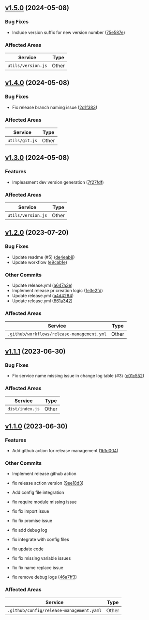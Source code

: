 
            
## [v1.5.0](https://github.com/respond-io/release-management-action/compare/v1.4.0...v1.5.0) (2024-05-08)


### Bug Fixes

* Include version suffix for new version number ([75e587e](https://github.com/respond-io/release-management-action/commit/75e587e15ba52f9f6bc9bfe4268ecea39d00da6e))


### Affected Areas
| **Service**        | **Type**                                         |
|--------------------|---------------------------------------------------------|
| `utils/version.js` | Other |
<!--- EOR(End Of Release : [v1.5.0]) -->

            
            
## [v1.4.0](https://github.com/respond-io/release-management-action/compare/v1.3.0...v1.4.0) (2024-05-08)


### Bug Fixes

* Fix release branch naming issue ([2d1f383](https://github.com/respond-io/release-management-action/commit/2d1f383934652065ccfca539d406e272f14c2ddb))


### Affected Areas
| **Service**        | **Type**                                         |
|--------------------|---------------------------------------------------------|
| `utils/git.js` | Other |
<!--- EOR(End Of Release : [v1.4.0]) -->

            
            
## [v1.3.0](https://github.com/respond-io/release-management-action/compare/v1.2.0...v1.3.0) (2024-05-08)

### Features

* Impleasment dev version generation ([7f27fdf](https://github.com/respond-io/release-management-action/commit/7f27fdf8383d6cb6eaf364f85078c09ec410ff25))



### Affected Areas
| **Service**        | **Type**                                         |
|--------------------|---------------------------------------------------------|
| `utils/version.js` | Other |
<!--- EOR(End Of Release : [v1.3.0]) -->

            
            
## [v1.2.0](https://github.com/respond-io/release-management-action/compare/v1.1.1...v1.2.0) (2023-07-20)


### Bug Fixes

* Update readme (#5) ([de4eab8](https://github.com/respond-io/release-management-action/commit/de4eab8f9e5424548dc83217a7ae1508dd29e2b8))
* Update workflow ([e9cab1e](https://github.com/respond-io/release-management-action/commit/e9cab1e4fd8dd395ed79b1166d5116d69f63f366))

### Other Commits

* Update release.yml ([a647a3e](https://github.com/respond-io/release-management-action/commit/a647a3e34bcad7c43aba730b6fa9d6cc5abf1b12))
* Implement release pr creation logic ([1e3e2fd](https://github.com/respond-io/release-management-action/commit/1e3e2fddbbc3b28402653221e0ca8de0c2885a26))
* Update release.yml ([a4d4284](https://github.com/respond-io/release-management-action/commit/a4d42849d696244ef12ef53fa26bee6c88661627))
* Update release.yml ([861a342](https://github.com/respond-io/release-management-action/commit/861a3426afb7645f07023ddb36cba2318dc0eda7))

### Affected Areas
| **Service**        | **Type**                                         |
|--------------------|---------------------------------------------------------|
| `.github/workflows/release-management.yml` | Other |
<!--- EOR(End Of Release : [v1.2.0]) -->

            
            
## [v1.1.1](https://github.com/respond-io/release-management-action/compare/v1.1.0...v1.1.1) (2023-06-30)


### Bug Fixes

* Fix service name missing issue in change log table (#3) ([c01c552](https://github.com/respond-io/release-management-action/commit/c01c5523dfdafd70bf5ed3622b3cb933f80fa714))


### Affected Areas
| **Service**        | **Type**                                         |
|--------------------|---------------------------------------------------------|
| `dist/index.js` | Other |


            
            
## [v1.1.0](https://github.com/respond-io/release-management-action/compare/v1.0.1...v1.1.0) (2023-06-30)

### Features

* Add github action for release management ([1b1d004](https://github.com/respond-io/release-management-action/commit/1b1d004ae8c73887c63072ce5f226be39a72fbaa))


### Other Commits

* Implement release github action

* fix  release action version ([9ee18d3](https://github.com/respond-io/release-management-action/commit/9ee18d36b1bc4efd34f54a98066bfabe3fafb00f))
* Add config file integration

* fix  require module missing issue

* fix  fix import issue

* fix  fix promise issue

* fix  add debug log

* fix  integrate with config files

* fix  update code

* fix  fix missing variable issues

* fix  fix name replace issue

* fix  remove debug logs ([46a7ff3](https://github.com/respond-io/release-management-action/commit/46a7ff3001f1aa09024203845cbbc9233d073852))

### Affected Areas
| **Service**        | **Type**                                         |
|--------------------|---------------------------------------------------------|
| `.github/config/release-management.yaml` | Other |


            
        
        
        
        
        
        